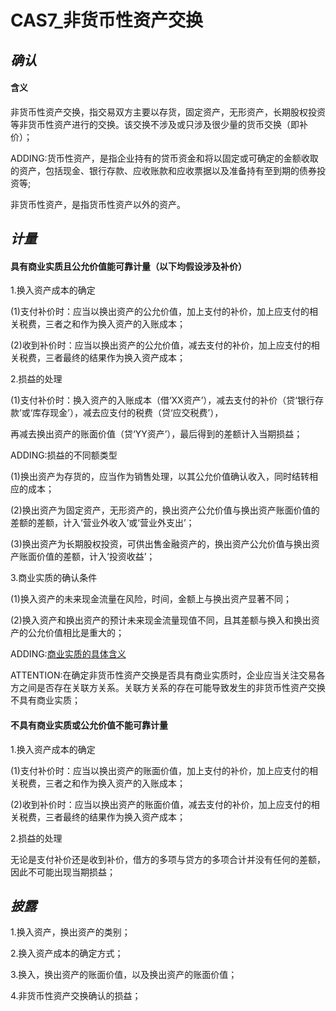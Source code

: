 # CAS7_非货币性资产交换
## *确认*
#### 含义
非货币性资产交换，指交易双方主要以存货，固定资产，无形资产，长期股权投资等非货币性资产进行的交换。该交换不涉及或只涉及很少量的货币交换（即补价）；

ADDING:货币性资产，是指企业持有的贷币资金和将以固定或可确定的金额收取的资产，包括现金、银行存款、应收账款和应收票据以及准备持有至到期的债券投资等;

非货币性资产，是指货币性资产以外的资产。
## *计量*
#### 具有商业实质且公允价值能可靠计量（以下均假设涉及补价）
1.换入资产成本的确定

   (1)支付补价时：应当以换出资产的公允价值，加上支付的补价，加上应支付的相关税费，三者之和作为换入资产的入账成本；

   (2)收到补价时：应当以换出资产的公允价值，减去支付的补价，加上应支付的相关税费，三者最终的结果作为换入资产成本；

2.损益的处理

   (1)支付补价时：换入资产的入账成本（借‘XX资产’），减去支付的补价（贷‘银行存款’或‘库存现金’），减去应支付的税费（贷‘应交税费’），

再减去换出资产的账面价值（贷‘YY资产’），最后得到的差额计入当期损益；

ADDING:损益的不同额类型

(1)换出资产为存货的，应当作为销售处理，以其公允价值确认收入，同时结转相应的成本；

(2)换出资产为固定资产，无形资产的，换出资产公允价值与换出资产账面价值的差额的差额，计入‘营业外收入’或‘营业外支出’；

(3)换出资产为长期股权投资，可供出售金融资产的，换出资产公允价值与换出资产账面价值的差额，计入‘投资收益’；

3.商业实质的确认条件

   (1)换入资产的未来现金流量在风险，时间，金额上与换出资产显著不同；

   (2)换入资产和换出资产的预计未来现金流量现值不同，且其差额与换入和换出资产的公允价值相比是重大的；

ADDING:[商业实质的具体含义](http://wiki.mbalib.com/wiki/%E5%95%86%E4%B8%9A%E5%AE%9E%E8%B4%A8)

ATTENTION:在确定非货币性资产交换是否具有商业实质时，企业应当关注交易各方之间是否存在关联方关系。关联方关系的存在可能导致发生的非货币性资产交换不具有商业实质；
#### 不具有商业实质或公允价值不能可靠计量
1.换入资产成本的确定

   (1)支付补价时：应当以换出资产的账面价值，加上支付的补价，加上应支付的相关税费，三者之和作为换入资产的入账成本；

   (2)收到补价时：应当以换出资产的账面价值，减去支付的补价，加上应支付的相关税费，三者最终的结果作为换入资产成本；

2.损益的处理

无论是支付补价还是收到补价，借方的多项与贷方的多项合计并没有任何的差额，因此不可能出现当期损益；
## *披露*
1.换入资产，换出资产的类别；

2.换入资产成本的确定方式；

3.换入，换出资产的账面价值，以及换出资产的账面价值；

4.非货币性资产交换确认的损益；

